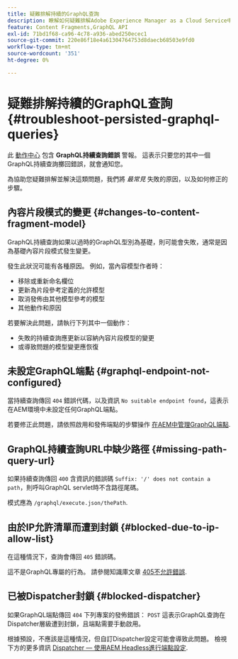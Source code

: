 ```yaml
---
title: 疑難排解持續的GraphQL查詢
description: 瞭解如何疑難排解Adobe Experience Manager as a Cloud Service中的持續性GraphQL查詢問題。
feature: Content Fragments,GraphQL API
exl-id: 71bd1f68-ca96-4c78-a936-abed250ecec1
source-git-commit: 220e86f18e4a61304764753d8daecb68503e9fd0
workflow-type: tm+mt
source-wordcount: '351'
ht-degree: 0%

---
```


# 疑難排解持續的GraphQL查詢 {#troubleshoot-persisted-graphql-queries}

此 [動作中心](/help/operations/actions-center.md) 包含 **GraphQL持續查詢錯誤** 警報。 這表示只要您的其中一個GraphQL持續查詢擲回錯誤，就會通知您。

為協助您疑難排解並解決這類問題，我們將 *最常見* 失敗的原因，以及如何修正的步驟。

## 內容片段模式的變更 {#changes-to-content-fragment-model}

GraphQL持續查詢如果以過時的GraphQL型別為基礎，則可能會失敗，通常是因為基礎內容片段模式發生變更。

發生此狀況可能有各種原因。 例如，當內容模型作者時：

* 移除或重新命名欄位
* 更新為片段參考定義的允許模型
* 取消發佈由其他模型參考的模型
* 其他動作和原因

若要解決此問題，請執行下列其中一個動作：

* 失敗的持續查詢應更新以容納內容片段模型的變更
* 或導致問題的模型變更應恢復

## 未設定GraphQL端點 {#graphql-endpoint-not-configured}

當持續查詢傳回 `404` 錯誤代碼，以及資訊 `No suitable endpoint found`，這表示在AEM環境中未設定任何GraphQL端點。

若要修正此問題，請依照啟用和發佈端點的步驟操作 [在AEM中管理GraphQL端點](/help/headless/graphql-api/graphql-endpoint.md).

## GraphQL持續查詢URL中缺少路徑 {#missing-path-query-url}

如果持續查詢傳回 `400` 含資訊的錯誤碼 `Suffix: '/' does not contain a path`，則呼叫GraphQL servlet時不含路徑尾碼。

模式應為 `/graphql/execute.json/thePath`.

## 由於IP允許清單而遭到封鎖 {#blocked-due-to-ip-allow-list}

在這種情況下，查詢會傳回 `405` 錯誤碼。

這不是GraphQL專屬的行為。 請參閱知識庫文章 [405不允許錯誤](https://experienceleague.adobe.com/docs/experience-cloud-kcs/kbarticles/KA-20824.html).

## 已被Dispatcher封鎖 {#blocked-dispatcher}

如果GraphQL端點傳回 `404` 下列專案的發佈錯誤： `POST` 這表示GraphQL查詢在Dispatcher層級遭到封鎖，且端點需要手動啟用。

根據預設，不應該是這種情況，但自訂Dispatcher設定可能會導致此問題。 檢視下方的更多資訊 [Dispatcher — 使用AEM Headless進行端點設定](/help/headless/deployment/dispatcher.md).
